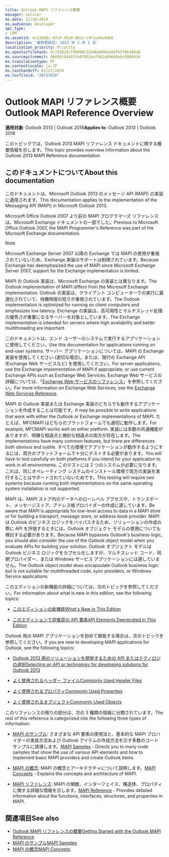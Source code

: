 ```yaml
---
title: Outlook MAPI リファレンス概要
manager: soliver
ms.date: 11/16/2014
ms.audience: Developer
api_type:
- COM
ms.assetid: 4c126d0c-d7c0-45c0-801c-c9f1e44c9db6
description: '最終更新日: 2013 年 2 月 1 日'
localization_priority: Priority
ms.openlocfilehash: dc743824cf96800c32d4b4006ae86fbff0bd48a0
ms.sourcegitcommit: d6695c94415fa47952ee7961a69660abc0904434
ms.translationtype: HT
ms.contentlocale: ja-JP
ms.lasthandoff: 01/17/2019
ms.locfileid: "28723020"
---
```

# <a name="outlook-mapi-reference-overview"></a><span data-ttu-id="64b58-103">Outlook MAPI リファレンス概要</span><span class="sxs-lookup"><span data-stu-id="64b58-103">Outlook MAPI Reference Overview</span></span>

<span data-ttu-id="64b58-104">**適用対象**: Outlook 2013 | Outlook 2016</span><span class="sxs-lookup"><span data-stu-id="64b58-104">**Applies to**: Outlook 2013 | Outlook 2016</span></span> 
  
<span data-ttu-id="64b58-105">このトピックでは、Outlook 2013 MAPI リファレンス ドキュメントに関する概要情報を示します。</span><span class="sxs-lookup"><span data-stu-id="64b58-105">This topic provides overview information about the Outlook 2013 MAPI Reference documentation.</span></span>
  
## <a name="about-this-documentation"></a><span data-ttu-id="64b58-106">このドキュメントについて</span><span class="sxs-lookup"><span data-stu-id="64b58-106">About this documentation</span></span>

<span data-ttu-id="64b58-107">このドキュメントは、Microsoft Outlook 2013 のメッセージ API (MAPI) の実装に適用されます。</span><span class="sxs-lookup"><span data-stu-id="64b58-107">This documentation applies to the implementation of the Messaging API (MAPI) in Microsoft Outlook 2013.</span></span> 
  
<span data-ttu-id="64b58-108">Microsoft Office Outlook 2007 より前の MAPI プログラマーズ リファレンスは、Microsoft Exchange ドキュメントの一部でした。</span><span class="sxs-lookup"><span data-stu-id="64b58-108">Previous to Microsoft Office Outlook 2007, the MAPI Programmer's Reference was part of the Microsoft Exchange documentation.</span></span>
  
> [!NOTE]
> <span data-ttu-id="64b58-109">Microsoft Exchange Server 2007 以降の Exchange では MAPI の使用が重視されていないため、Exchange 実装のサポートは制限されています。</span><span class="sxs-lookup"><span data-stu-id="64b58-109">Because Exchange has deemphasized the use of MAPI since Microsoft Exchange Server 2007, support for the Exchange implementation is limited.</span></span> 
  
<span data-ttu-id="64b58-110">MAPI の Outlook 実装は、Microsoft Exchange の実装とは異なります。</span><span class="sxs-lookup"><span data-stu-id="64b58-110">The Outlook implementation of MAPI differs from the Microsoft Exchange implementation.</span></span> <span data-ttu-id="64b58-111">Outlook の実装は、クライアント コンピューターでの実行に最適化されていて、待機時間の短さが重視されています。</span><span class="sxs-lookup"><span data-stu-id="64b58-111">The Outlook implementation is optimized for running on client computers and emphasizes low latency.</span></span> <span data-ttu-id="64b58-112">Exchange の実装は、高可用性とマルチスレッド処理の優秀さが重要になるサーバーを対象としています。</span><span class="sxs-lookup"><span data-stu-id="64b58-112">The Exchange implementation is intended for servers where high availability and better multithreading are important.</span></span>
  
<span data-ttu-id="64b58-113">このドキュメントは、エンド ユーザーのシステムで実行するアプリケーションに使用してください。</span><span class="sxs-lookup"><span data-stu-id="64b58-113">Use this documentation for applications running on end-user systems.</span></span> <span data-ttu-id="64b58-114">サーバー アプリケーションについては、MAPI の Exchange 実装を使用してください (適切な場合)。または、現行の Exchange API (Exchange Web サービスなど) を使用してください。</span><span class="sxs-lookup"><span data-stu-id="64b58-114">For server applications, use the Exchange implementation of MAPI if appropriate, or use current Exchange APIs such as Exchange Web Services.</span></span> <span data-ttu-id="64b58-115">Exchange Web サービスの詳細については、「[Exchange Web サービスのリファレンス](https://msdn.microsoft.com/library/bb204119.aspx)」を参照してください。</span><span class="sxs-lookup"><span data-stu-id="64b58-115">For more information on Exchange Web Services, see the [Exchange Web Services Reference](https://msdn.microsoft.com/library/bb204119.aspx).</span></span>
  
<span data-ttu-id="64b58-116">MAPI の Outlook 実装または Exchange 実装のどちらでも動作するアプリケーションを作成することは可能です。</span><span class="sxs-lookup"><span data-stu-id="64b58-116">It may be possible to write applications that work with either the Outlook or Exchange implementations of MAPI.</span></span> <span data-ttu-id="64b58-117">たとえば、MFCMAPI はどちらのプラットフォームでも適切に動作します。</span><span class="sxs-lookup"><span data-stu-id="64b58-117">For example, MFCMAPI works well on either platform.</span></span> <span data-ttu-id="64b58-118">実装には多数の共通機能がありますが、明確な相違点と微妙な相違点の両方が存在します。</span><span class="sxs-lookup"><span data-stu-id="64b58-118">The implementations have many common features, but there are differences both obvious and subtle.</span></span> <span data-ttu-id="64b58-119">すべての環境でアプリケーションが動作するようにするには、両方のプラットフォームで十分にテストする必要があります。</span><span class="sxs-lookup"><span data-stu-id="64b58-119">You will have to test carefully on both platforms if you intend for your application to work in all environments.</span></span> <span data-ttu-id="64b58-120">このテストには 2 つのシステムが必要になります。これは、同じオペレーティング システムのインストール環境で両方の実装を実行することはサポートされていないためです。</span><span class="sxs-lookup"><span data-stu-id="64b58-120">This testing will require two systems because running both implementations on the same operating system installation is not supported.</span></span>
  
<span data-ttu-id="64b58-121">MAPI は、MAPI ストア内のデータへのローレベル アクセスや、トランスポート、メッセージストア、アドレス帳プロバイダーの作成に適しています。</span><span class="sxs-lookup"><span data-stu-id="64b58-121">Be aware that MAPI is appropriate for low-level access to data in a MAPI store or for building a transport, message store, or address book provider.</span></span> <span data-ttu-id="64b58-122">MAPI は Outlook のビジネス ロジックをバイパスするため、ソリューションの作成の際に API を評価するときには、Outlook オブジェクト モデルの使用についても検討する必要があります。</span><span class="sxs-lookup"><span data-stu-id="64b58-122">Because MAPI bypasses Outlook's business logic, you should also consider the use of the Outlook object model when you evaluate APIs for building your solution.</span></span> <span data-ttu-id="64b58-123">Outlook オブジェクト モデルは Outlook ビジネス ロジックをカプセル化しますが、マルチスレッド コード、同期プロバイダー、または Windows サービス アプリケーションには適していません。</span><span class="sxs-lookup"><span data-stu-id="64b58-123">The Outlook object model does encapsulate Outlook business logic but is not suitable for multithreaded code, sync providers, or Windows Service applications.</span></span>
  
<span data-ttu-id="64b58-124">このエディションの新機能の詳細については、次のトピックを参照してください。</span><span class="sxs-lookup"><span data-stu-id="64b58-124">For information about what is new in this edition, see the following topics:</span></span>
  
- [<span data-ttu-id="64b58-125">このエディションの新機能</span><span class="sxs-lookup"><span data-stu-id="64b58-125">What's New in This Edition</span></span>](what-s-new-in-this-edition.md)
    
- [<span data-ttu-id="64b58-126">このエディションで非推奨の API 要素</span><span class="sxs-lookup"><span data-stu-id="64b58-126">API Elements Deprecated in This Edition</span></span>](api-elements-deprecated-in-this-edition.md)
    
<span data-ttu-id="64b58-127">Outlook 用の MAPI アプリケーションを初めて開発する場合は、次のトピックを参照してください。</span><span class="sxs-lookup"><span data-stu-id="64b58-127">If you are new to developing MAPI applications for Outlook, see the following topics:</span></span>
  
- [<span data-ttu-id="64b58-128">Outlook 2013 用のソリューションを開発するための API またはテクノロジの選択</span><span class="sxs-lookup"><span data-stu-id="64b58-128">Selecting an API or technology for developing solutions for Outlook 2013</span></span>](https://msdn.microsoft.com/library/jj900714.aspx)
    
- [<span data-ttu-id="64b58-129">よく使用されるヘッダー ファイル</span><span class="sxs-lookup"><span data-stu-id="64b58-129">Commonly Used Header Files</span></span>](commonly-used-header-files.md)
    
- [<span data-ttu-id="64b58-130">よく使用されるプロパティ</span><span class="sxs-lookup"><span data-stu-id="64b58-130">Commonly Used Properties</span></span>](commonly-used-properties.md)
    
- [<span data-ttu-id="64b58-131">よく使用されるオブジェクト</span><span class="sxs-lookup"><span data-stu-id="64b58-131">Commonly Used Objects</span></span>](commonly-used-objects.md)
    
<span data-ttu-id="64b58-132">このリファレンスの残りの部分は、次の 3 種類の情報に分類されています。</span><span class="sxs-lookup"><span data-stu-id="64b58-132">The rest of this reference is categorized into the following three types of information:</span></span>
  
- <span data-ttu-id="64b58-133">[MAPI のサンプル](mapi-samples.md): さまざまな API 要素の使用法と、基本的な MAPI プロバイダーの実装方法および Outlook アイテムの作成方法を示す多数のコード サンプルに誘導します。</span><span class="sxs-lookup"><span data-stu-id="64b58-133">[MAPI Samples](mapi-samples.md) - Directs you to many code samples that show the use of various API elements and how to implement basic MAPI providers and create Outlook items.</span></span> 
    
- <span data-ttu-id="64b58-134">[MAPI の概念](mapi-concepts.md): MAPI の概念とアーキテクチャについて説明します。</span><span class="sxs-lookup"><span data-stu-id="64b58-134">[MAPI Concepts](mapi-concepts.md) - Explains the concepts and architecture of MAPI.</span></span> 
    
- <span data-ttu-id="64b58-135">[MAPI リファレンス](mapi-reference.md): MAPI の関数、インターフェイス、構造体、プロパティに関する詳細な情報を示します。</span><span class="sxs-lookup"><span data-stu-id="64b58-135">[MAPI Reference](mapi-reference.md) - Provides detailed information about the functions, interfaces, structures, and properties in MAPI.</span></span> 
    
## <a name="see-also"></a><span data-ttu-id="64b58-136">関連項目</span><span class="sxs-lookup"><span data-stu-id="64b58-136">See also</span></span>

- [<span data-ttu-id="64b58-137">Outlook MAPI リファレンスの概要</span><span class="sxs-lookup"><span data-stu-id="64b58-137">Getting Started with the Outlook MAPI Reference</span></span>](getting-started-with-the-outlook-mapi-reference.md)
- [<span data-ttu-id="64b58-138">MAPI のサンプル</span><span class="sxs-lookup"><span data-stu-id="64b58-138">MAPI Samples</span></span>](mapi-samples.md)
- [<span data-ttu-id="64b58-139">MAPI の概念</span><span class="sxs-lookup"><span data-stu-id="64b58-139">MAPI Concepts</span></span>](mapi-concepts.md)

